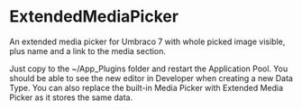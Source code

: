 ExtendedMediaPicker
===================

An extended media picker for Umbraco 7 with whole picked image visible, plus name and a link to the media section.

Just copy to the ~/App_Plugins folder and restart the Application Pool. You should be able to see the new editor in Developer when creating a new Data Type. You can also replace the built-in Media Picker with Extended Media Picker as it stores the same data.
